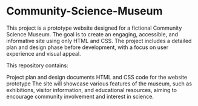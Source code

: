 # Community-Science-Museum
This project is a prototype website designed for a fictional Community Science Museum. The goal is to create an engaging, accessible, and informative site using only HTML and CSS. The project includes a detailed plan and design phase before development, with a focus on user experience and visual appeal.

This repository contains:

Project plan and design documents
HTML and CSS code for the website prototype
The site will showcase various features of the museum, such as exhibitions, visitor information, and educational resources, aiming to encourage community involvement and interest in science.
